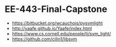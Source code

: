 # EE-443-Final-Capstone
- https://bitbucket.org/wcauchois/pysvmlight
- http://yaafe.github.io/Yaafe/index.html
- https://www.cs.cornell.edu/people/tj/svm_light/
- https://github.com/cjlin1/libsvm

